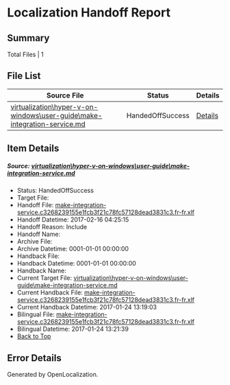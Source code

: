 # <a name='report-top'></a> Localization Handoff Report

## Summary
 Total Files | 1

## File List
 Source File | Status | Details 
 ----------- | ------ | ------- 
 [virtualization\hyper-v-on-windows\user-guide\make-integration-service.md](https://github.com/Microsoft/Virtualization-Documentation-Private/blob/b6b63318ed71931c2b49039e57685414f869a945/virtualization/hyper-v-on-windows/user-guide/make-integration-service.md) | HandedOffSuccess | [Details](#19e8cf269b0bef127fb06d2c99391107cd8683b1204)

## Item Details
##### <a name='19e8cf269b0bef127fb06d2c99391107cd8683b1204'></a> Source: [virtualization\hyper-v-on-windows\user-guide\make-integration-service.md](https://github.com/Microsoft/Virtualization-Documentation-Private/blob/b6b63318ed71931c2b49039e57685414f869a945/virtualization/hyper-v-on-windows/user-guide/make-integration-service.md)
* Status: HandedOffSuccess
* Target File: 
* Handoff File: [make-integration-service.c3268239155e1fcb3f21c78fc57128dead3831c3.fr-fr.xlf](https://github.com/Microsoft/Virtualization-Documentation-Private.handoff/blob/215e2e50bdff10c0ca4055d0c699be05c6c67ef4/ol-handoff/Microsoft/Virtualization-Documentation-Private.fr-fr/live/make-integration-service.c3268239155e1fcb3f21c78fc57128dead3831c3.fr-fr.xlf)
* Handoff Datetime: 2017-02-16 04:25:15
* Handoff Reason: Include
* Handoff Name: 
* Archive File: 
* Archive Datetime: 0001-01-01 00:00:00
* Handback File: 
* Handback Datetime: 0001-01-01 00:00:00
* Handback Name: 
* Current Target File: [virtualization\hyper-v-on-windows\user-guide\make-integration-service.md](https://github.com/Microsoft/Virtualization-Documentation-Private.fr-fr/blob/095f790efff1966ec633ba3523d3f6c424273f6f/virtualization/hyper-v-on-windows/user-guide/make-integration-service.md)
* Current Handback File: [make-integration-service.c3268239155e1fcb3f21c78fc57128dead3831c3.fr-fr.xlf](https://github.com/Microsoft/Virtualization-Documentation-Private.handback/blob/610aa47ac3da0b0b55b3f9b73c145c245886ca61/ol-handback/Microsoft/Virtualization-Documentation-Private.fr-fr/live/make-integration-service.c3268239155e1fcb3f21c78fc57128dead3831c3.fr-fr.xlf)
* Current Handback Datetime: 2017-01-24 13:19:03
* Bilingual File: [make-integration-service.c3268239155e1fcb3f21c78fc57128dead3831c3.fr-fr.xlf](https://github.com/Microsoft/Virtualization-Documentation-Private.handback/blob/610aa47ac3da0b0b55b3f9b73c145c245886ca61/ol-handback/Microsoft/Virtualization-Documentation-Private.fr-fr/live/make-integration-service.c3268239155e1fcb3f21c78fc57128dead3831c3.fr-fr.xlf)
* Bilingual Datetime: 2017-01-24 13:21:39
* [Back to Top](#report-top)


## Error Details

Generated by OpenLocalization.
